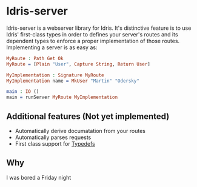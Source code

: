 
# Idris-server

Idris-server is a webserver library for Idris. It's distinctive feature is to use Idris'
first-class types in order to defines your server's routes and its dependent types to
enforce a proper implementation of those routes. Implementing a server is as easy as:

```idris
MyRoute : Path Get Ok
MyRoute = [Plain "User", Capture String, Return User]

MyImplementation : Signature MyRoute
MyImplementation name = MkUser "Martin" "Odersky"

main : IO ()
main = runServer MyRoute MyImplementation
```

## Additional features (Not yet implemented)

- Automatically derive documatation from your routes
- Automatically parses requests
- First class support for [Typedefs](https://typedefs.com)


## Why

I was bored a Friday night

